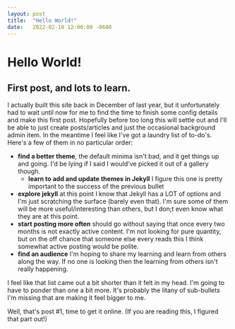 ```yaml
---
layout: post
title:  "Hello World!"
date:   2022-02-18 12:00:00 -0600
---
```


# Hello World!

## First post, and lots to learn.

I actually built this site back in December of last year, but it unfortunately had to wait until now for me to find the time to finish some config details and make this first post. Hopefully before too long this will settle out and I'll be able to just create posts/articles and just the occasional background admin item. In the meantime I feel like I've got a laundry list of to-do's. Here's a few of them in no particular order:

- **find a better theme**, the default minima isn't bad, and it get things up and going. I'd be lying if I said I would've picked it out of a gallery though.
  - **learn to add and update themes in Jekyll** I figure this one is pretty important to the success of the previous bullet
- **explore jekyll** at this point I know that Jekyll has a LOT of options and I'm just scratching the surface (barely even that). I'm sure some of them will be more useful/interesting than others, but I don;t even know what they are at this point.
- **start posting more often** should go without saying that once every two months is not exactly active content. I'm not looking for pure quantity, but on the off chance that someone else every reads this I think somewhat active posting would be polite.
- **find an audience** I'm hoping to share my learning and learn from others along the way. If no one is looking then the learning from others isn't really happening.

I feel like that list came out a bit shorter than it felt in my head. I'm going to have to ponder than one a bit more. It's probably the litany of sub-bullets I'm missing that are making it feel bigger to me. 

Well, that's post #1, time to get it online. (If you are reading this, I figured that part out!)